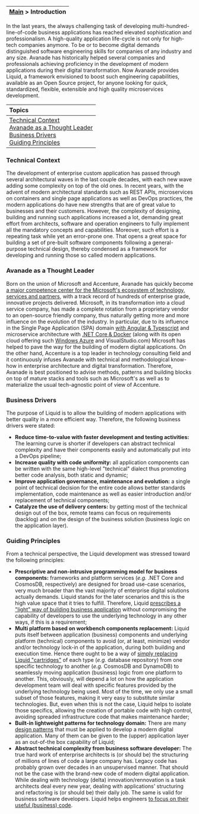 | [Main](About-Liquid.md) > Introduction | 
|----|

In the last years, the always challenging task of developing multi-hundred-line-of-code business applications has reached elevated sophistication and professionalism.
A high-quality application life-cycle is not only for high-tech companies anymore. To be or to become digital demands distinguished software engineering skills for companies of any industry and any size.
Avanade has historically helped several companies and professionals achieving proficiency in the development of modern applications during their digital transformation.
Now Avanade provides Liquid, a framework envisioned to boost such engineering capabilities, available as an Open Source project, for anyone looking for quick, standardized, flexible, extensible and high quality microservices development.

| Topics | 
| :-- | 
| [Technical Context](#Technical-Context) <br> [Avanade as a Thought Leader](#Avanade-as-a-Thought-Leader) <br> [Business Drivers](#Business-Drivers) <br> [Guiding Principles](#Guiding-Principles) | 

### Technical Context

The development of enterprise custom application has passed through several architectural waves in the last couple decades, with each new wave adding some complexity on top of the old ones.
In recent years, with the advent of modern architectural standards such as REST APIs, microservices on containers and single page applications as well as DevOps practices, the modern applications do have new strengths that are of great value to businesses and their customers. 
However, the complexity of designing, building and running such applications increased a lot, demanding great effort from architects, software and operation engineers to fully implement all the mandatory concepts and capabilities.
Moreover, such effort is a repeating task while yet an error-prone one. That opens a great space for building a set of pre-built software components following a general-purpose technical design, thereby condensed as a framework for developing and running those so called modern applications.

### Avanade as a Thought Leader

Born on the union of Microsoft and Accenture, Avanade has quickly become [a major competence center for the Microsoft's ecosystem of technology, services and partners](https://www.avanade.com/en-us/media-center/press-releases/2020-microsoft-global-alliance-si-partner-of-the-year), with a track record of hundreds of enterprise grade, innovative projects delivered.
Microsoft, in its transformation into a cloud service company, has made a complete rotation from a proprietary vendor to an open-source friendly company, thus naturally getting more and more influence on the evolution of the industry. 
In particular, due to its influence in the Single Page Application (SPA) domain [with Angular & Typescript](https://techcrunch.com/2015/03/05/microsoft-and-google-collaborate-on-typescript-hell-has-not-frozen-over-yet/) and microservice architecture with [.NET Core & Docker](https://docs.microsoft.com/en-us/dotnet/standard/microservices-architecture/) (along with its open cloud offering such [Windows Azure](http://azure.microsoft.com) and VisualStudio.com) Microsoft has helped to pave the way for the building of modern digital applications.
On the other hand, Accenture is a top leader in technology consulting field and it continuously infuses Avanade with technical and methodological know-how in enterprise architecture and digital transformation.
Therefore, Avanade is best positioned to advise methods, patterns and building blocks on top of mature stacks and tools such as Microsoft's as well as to materialize the usual tech-agnostic point of view of Accenture.

### Business Drivers

The purpose of Liquid is to allow the building of modern applications with better quality in a more efficient way. Therefore, the following business drivers were stated:
- **Reduce time-to-value with faster development and testing activities:** The learning curve is shorter if developers can abstract technical complexity and have their components easily and automatically put into a DevOps pipeline;
- **Increase quality with code uniformity:** all application components can be written with the same high-level "technical" dialect thus promoting better code analysis, both static and dynamic;
- **Improve application governance, maintenance and evolution:** a single point of technical decision for the entire code allows better standards implementation, code maintenance as well as easier introduction and/or replacement of technical components;
- **Catalyze the use of delivery centers:** by getting most of the technical design out of the box, remote teams can focus on requirements (backlog) and on the design of the business solution (business logic on the application layer).

### Guiding Principles

From a technical perspective, the Liquid development was stressed toward the following principles:
- **Prescriptive and non-intrusive programming model for business components:** frameworks and platform services (_e.g._ .NET Core and CosmosDB, respectively) are designed for broad use-case scenarios, very much broader than the vast majority of enterprise digital solutions actually demands. Liquid stands for the later scenarios and this is the high value space that it tries to fulfill. Therefore, Liquid [prescribes a "light" way of building business application](Prescriptive-Programming-Model.md) without compromising the capability of developers to use the underlying technology in any other ways, if this is a requirement;
- **Multi platform based on workbench components replacement:** Liquid puts itself between application (business) components and underlying platform (technical) components to avoid (or, at least, minimize) vendor and/or technology lock-in of the application, during both building and execution time. Hence there ought to be a way of [simply replacing Liquid "cartridges"](Platform-Abstraction-Layer.md) of each type (_e.g._ database repository) from one specific technology to another (_e.g._ CosmosDB and DynamoDB) to seamlessly moving application (business) logic from one platform to another. This, obviously, will depend a lot on how the application development team will deal with specific features provided by the underlying technology being used. Most of the time, we only use a small subset of those features, making it very easy to substitute similar technologies. But, even when this is not the case, Liquid helps to isolate those specifics, allowing the creation of portable code with high control, avoiding spreaded infrastructure code that makes maintenance harder;
- **Built-in lightweight patterns for technology domain:** There are many [design patterns](About-Lightweight-Architectures.md) that must be applied to develop a modern digital application. Many of them can be given to the (upper) application layer as an out-of-the box capability of Liquid;
- **Abstract technical complexity from business software developer:** The true hard work of enterprise architects is (or should be) the structuring of millions of lines of code a large company has. Legacy code has probably grown over decades in an unsupervised manner. That should not be the case with the brand-new code of modern digital application. While dealing with technology (delta) innovation/rennovation is a task architects deal every new year, dealing with applications' structuring and refactoring is (or should be) their daily job. The same is valid for business software developers. Liquid helps engineers [to focus on their useful (business) code](Business-logic-seggregation.md).
